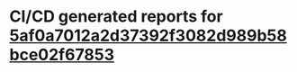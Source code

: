 # CI/CD generated reports for [5af0a7012a2d37392f3082d989b58bce02f67853](https://github.com/hydephp/develop/commit/5af0a7012a2d37392f3082d989b58bce02f67853)
